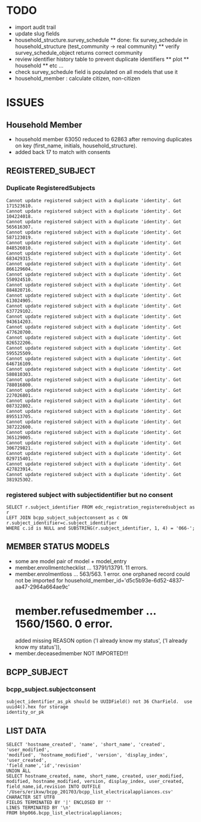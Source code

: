 
# TODO

* import audit trail
* update slug fields
* household_structure.survey_schedule
    ** done: fix survey_schedule in household_structure (test_community -> real community)
    ** verify survey_schedule_object returns correct community
* review identifier history table to prevent duplicate identifiers
    ** plot
    ** household
    ** etc ...
* check survey_schedule field is populated on all models that use it
* household_member : calculate citizen, non-citizen
    

# ISSUES

## Household Member

* household member 63050 reduced to 62863 after removing duplicates
    on key (first_name, initials, household_structure).
* added back 17 to match with consents


## REGISTERED_SUBJECT

### Duplicate RegisteredSubjects

    Cannot update registered subject with a duplicate 'identity'. Got 171523610.
    Cannot update registered subject with a duplicate 'identity'. Got 104224018.
    Cannot update registered subject with a duplicate 'identity'. Got 565616307.
    Cannot update registered subject with a duplicate 'identity'. Got 587123019.
    Cannot update registered subject with a duplicate 'identity'. Got 848526010.
    Cannot update registered subject with a duplicate 'identity'. Got 683429315.
    Cannot update registered subject with a duplicate 'identity'. Got 866129604.
    Cannot update registered subject with a duplicate 'identity'. Got 550924510.
    Cannot update registered subject with a duplicate 'identity'. Got 884820716.
    Cannot update registered subject with a duplicate 'identity'. Got 613024905.
    Cannot update registered subject with a duplicate 'identity'. Got 637729102.
    Cannot update registered subject with a duplicate 'identity'. Got 943614203.
    Cannot update registered subject with a duplicate 'identity'. Got 477620700.
    Cannot update registered subject with a duplicate 'identity'. Got 826522206.
    Cannot update registered subject with a duplicate 'identity'. Got 595525509.
    Cannot update registered subject with a duplicate 'identity'. Got 646716109.
    Cannot update registered subject with a duplicate 'identity'. Got 580810303.
    Cannot update registered subject with a duplicate 'identity'. Got 788016800.
    Cannot update registered subject with a duplicate 'identity'. Got 227026801.
    Cannot update registered subject with a duplicate 'identity'. Got 087322802.
    Cannot update registered subject with a duplicate 'identity'. Got 895513705.
    Cannot update registered subject with a duplicate 'identity'. Got 387222600.
    Cannot update registered subject with a duplicate 'identity'. Got 365129005.
    Cannot update registered subject with a duplicate 'identity'. Got 306729821.
    Cannot update registered subject with a duplicate 'identity'. Got 029715401.
    Cannot update registered subject with a duplicate 'identity'. Got 427823914.
    Cannot update registered subject with a duplicate 'identity'. Got 381925302.


### registered subject with subjectidentifier but no consent

    SELECT r.subject_identifier FROM edc_registration_registeredsubject as r
    LEFT JOIN bcpp_subject_subjectconsent as c ON r.subject_identifier=c.subject_identifier
    WHERE c.id is NULL and SUBSTRING(r.subject_identifier, 1, 4) = '066-';

## MEMBER STATUS MODELS

* some are model pair of model + model_entry
* member.enrollmentchecklist ... 13791/13791.  11 errors.
* member.enrolmentloss ... 563/563.  1 error.
    one orphaned record could not be imported for
    household_member_id='d5c5b93e-6d52-4837-aa47-2964a664ae9c'
    # member.refusedmember ... 1560/1560.  0 error.
    added missing REASON option
    ('I already know my status', ('I already know my status')),
* member.deceasedmember NOT IMPORTED!!!

## BCPP_SUBJECT

### bcpp_subject.subjectconsent

    subject_identifier_as_pk should be UUIDField() not 36 CharField.  use uuid4().hex for storage
    identity_or_pk

## LIST DATA
    SELECT 'hostname_created', 'name', 'short_name', 'created', 'user_modified',
    'modified', 'hostname_modified', 'version', 'display_index', 'user_created',
    'field_name','id','revision'
    UNION ALL
    SELECT hostname_created, name, short_name, created, user_modified,
    modified, hostname_modified, version, display_index, user_created,
    field_name,id,revision INTO OUTFILE '/Users/erikvw/bcpp_201703/bcpp_list_electricalappliances.csv'
    CHARACTER SET UTF8
    FIELDS TERMINATED BY '|' ENCLOSED BY ''
    LINES TERMINATED BY '\n'
    FROM bhp066.bcpp_list_electricalappliances;